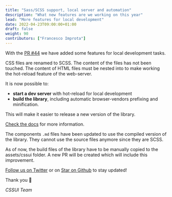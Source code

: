 ```yaml
---
title: "Sass/SCSS support, local server and automation"
description: "What new features are we working on this year"
lead: "More features for local development"
date: 2022-04-23T09:00:00+01:00
draft: false
weight: 90
contributors: ["Francesco Improta"]
---
```


With the [PR #44](https://github.com/zetareticoli/cssui/pull/44) we have added some features for local development tasks.

CSS files are renamed to SCSS. The content of the files has not been touched. The content of HTML files must be nested into <body> to make working the hot-reload feature of the web-server.

It is now possible to:

- **start a dev server** with hot-reload for local development
- **build the library**, including automatic browser-vendors prefixing and minification.

This will make it easier to release a new version of the library. 

[Check the docs](https://www.cssui.dev/docs/development/local-development) for more information.

The components `.md` files have been updated to use the compiled version of the library. They cannot use the source files anymore since they are SCSS. 

As of now, the build files of the library have to be manually copied to the assets/cssui folder. A new PR will be created which will include this improvement.

[Follow us on Twitter](https://twitter.com/css_ui) or on [Star on Github](https://github.com/zetareticoli/cssui) to stay updated! 

Thank you 🙏

*CSSUI Team*